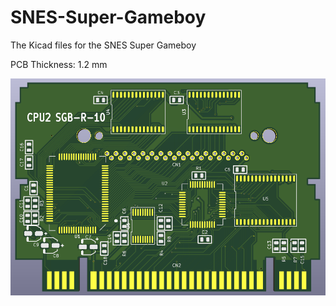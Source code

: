 # SNES-Super-Gameboy
The Kicad files for the SNES Super Gameboy

PCB Thickness: 1.2 mm

![image](https://github.com/RWeick/SNES-Super-Gameboy/blob/main/SGB.png)
